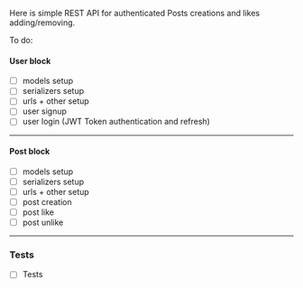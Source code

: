 Here is simple REST API for authenticated Posts creations and likes adding/removing.

To do:
#### User block
- [ ] models setup
- [ ] serializers setup
- [ ] urls + other setup
- [ ] user signup
- [ ] user login (JWT Token authentication and refresh)
---

#### Post block
- [ ] models setup
- [ ] serializers setup
- [ ] urls + other setup
- [ ] post creation
- [ ] post like
- [ ] post unlike
---

### Tests
- [ ] Tests
